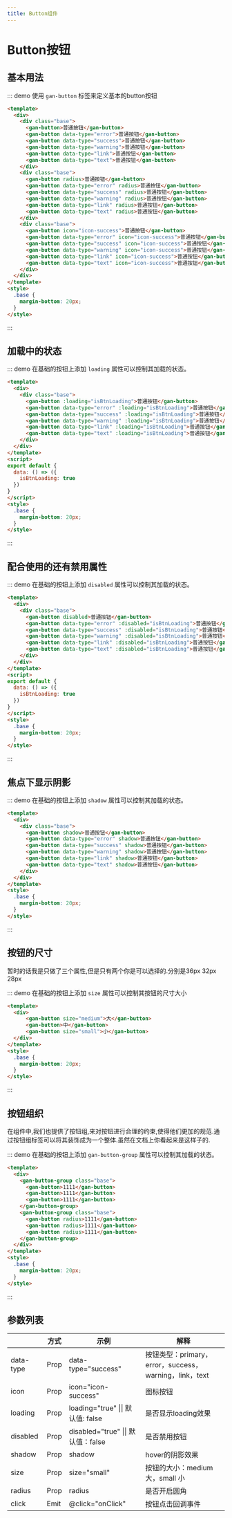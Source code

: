 ```yaml
---
title: Button组件
---
```

# Button按钮


## 基本用法

::: demo 使用 `gan-button` 标签来定义基本的button按钮
```html {1}
<template>
  <div>
    <div class="base">
      <gan-button>普通按钮</gan-button>
      <gan-button data-type="error">普通按钮</gan-button>
      <gan-button data-type="success">普通按钮</gan-button>
      <gan-button data-type="warning">普通按钮</gan-button>
      <gan-button data-type="link">普通按钮</gan-button>
      <gan-button data-type="text">普通按钮</gan-button>
    </div>
    <div class="base">
      <gan-button radius>普通按钮</gan-button>
      <gan-button data-type="error" radius>普通按钮</gan-button>
      <gan-button data-type="success" radius>普通按钮</gan-button>
      <gan-button data-type="warning" radius>普通按钮</gan-button>
      <gan-button data-type="link" radius>普通按钮</gan-button>
      <gan-button data-type="text" radius>普通按钮</gan-button>
    </div>
    <div class="base">
      <gan-button icon="icon-success">普通按钮</gan-button>
      <gan-button data-type="error" icon="icon-success">普通按钮</gan-button>
      <gan-button data-type="success" icon="icon-success">普通按钮</gan-button>
      <gan-button data-type="warning" icon="icon-success">普通按钮</gan-button>
      <gan-button data-type="link" icon="icon-success">普通按钮</gan-button>
      <gan-button data-type="text" icon="icon-success">普通按钮</gan-button>
    </div>
  </div>
</template>
<style>
  .base {
    margin-bottom: 20px;
  }
</style>
```
:::

## 加载中的状态

::: demo 在基础的按钮上添加 `loading` 属性可以控制其加载的状态。

```html {1}
<template>
  <div>
    <div class="base">
      <gan-button :loading="isBtnLoading">普通按钮</gan-button>
      <gan-button data-type="error" :loading="isBtnLoading">普通按钮</gan-button>
      <gan-button data-type="success" :loading="isBtnLoading">普通按钮</gan-button>
      <gan-button data-type="warning" :loading="isBtnLoading">普通按钮</gan-button>
      <gan-button data-type="link" :loading="isBtnLoading">普通按钮</gan-button>
      <gan-button data-type="text" :loading="isBtnLoading">普通按钮</gan-button>
    </div>
  </div>
</template>
<script>
export default {
  data: () => ({
    isBtnLoading: true
  })
}
</script>
<style>
  .base {
    margin-bottom: 20px;
  }
</style>
```
:::


## 配合使用的还有禁用属性

::: demo 在基础的按钮上添加 `disabled` 属性可以控制其加载的状态。
```html {1}
<template>
  <div>
    <div class="base">
      <gan-button disabled>普通按钮</gan-button>
      <gan-button data-type="error" :disabled="isBtnLoading">普通按钮</gan-button>
      <gan-button data-type="success" :disabled="isBtnLoading">普通按钮</gan-button>
      <gan-button data-type="warning" :disabled="isBtnLoading">普通按钮</gan-button>
      <gan-button data-type="link" :disabled="isBtnLoading">普通按钮</gan-button>
      <gan-button data-type="text" :disabled="isBtnLoading">普通按钮</gan-button>
    </div>
  </div>
</template>
<script>
export default {
  data: () => ({
    isBtnLoading: true
  })
}
</script>
<style>
  .base {
    margin-bottom: 20px;
  }
</style>
```
:::

## 焦点下显示阴影

::: demo 在基础的按钮上添加 `shadow` 属性可以控制其加载的状态。
```html {1}
<template>
  <div>
    <div class="base">
      <gan-button shadow>普通按钮</gan-button>
      <gan-button data-type="error" shadow>普通按钮</gan-button>
      <gan-button data-type="success" shadow>普通按钮</gan-button>
      <gan-button data-type="warning" shadow>普通按钮</gan-button>
      <gan-button data-type="link" shadow>普通按钮</gan-button>
      <gan-button data-type="text" shadow>普通按钮</gan-button>
    </div>
  </div>
</template>
<style>
  .base {
    margin-bottom: 20px;
  }
</style>
```
:::

## 按钮的尺寸

暂时的话我是只做了三个属性,但是只有两个你是可以选择的.分别是36px 32px 28px

::: demo 在基础的按钮上添加 `size` 属性可以控制其按钮的尺寸大小
```html {1}
<template>
  <div>
      <gan-button size="medium">大</gan-button>
      <gan-button>中</gan-button>
      <gan-button size="small">小</gan-button>
  </div>
</template>
<style>
  .base {
    margin-bottom: 20px;
  }
</style>
```
:::


## 按钮组织

在组件中,我们也提供了按钮组,来对按钮进行合理的约束,使得他们更加的规范.通过按钮组标签可以将其装饰成为一个整体.虽然在文档上你看起来是这样子的.

::: demo 在基础的按钮上添加 `gan-button-group` 属性可以控制其加载的状态。
```html {1}
<template>
  <div>
    <gan-button-group class="base">
      <gan-button>1111</gan-button>
      <gan-button>1111</gan-button>
      <gan-button>1111</gan-button>
    </gan-button-group>
    <gan-button-group class="base">
      <gan-button radius>1111</gan-button>
      <gan-button radius>1111</gan-button>
      <gan-button radius>1111</gan-button>
    </gan-button-group>
  </div>
</template>
<style>
  .base {
    margin-bottom: 20px;
  }
</style>
```
:::

## 参数列表

|            | 方式   | 示例                              | 解释                                           |
|------------|------|---------------------------------|----------------------------------------------|
| data\-type | Prop | data\-type="success"            | 按钮类型：primary，error，success，warning，link，text |
| icon       | Prop | icon="icon\-success"            | 图标按钮                                         |
| loading    | Prop | loading="true"  \|\| 默认值: false | 是否显示loading效果                                |
| disabled   | Prop | disabled="true" \|\| 默认值：false  | 是否禁用按钮                                       |
| shadow     | Prop | shadow                          | hover的阴影效果                                   |
| size       | Prop | size="small"                    | 按钮的大小：medium大，small 小                        |
| radius     | Prop | radius                          | 是否开启圆角                                       |
| click      | Emit | @click="onClick"                | 按钮点击回调事件                                     |